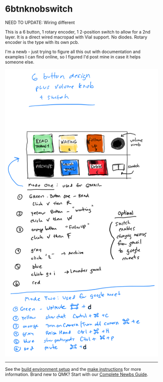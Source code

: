 # 6btnknobswitch

NEED TO UPDATE: Wiring different

This is a 6 button, 1 rotary encoder, 1 2-position switch to allow for a 2nd layer. It is a direct wired macropad with Vial support. No diodes. Rotary encoder is the type with its own pcb. 

I'm a newb - just trying to figure all this out with documentation and examples I can find online, so I figured I'd post mine in case it helps someone else. 

![specs](RickSpecs.png)

----
See the [build environment setup](https://docs.qmk.fm/#/getting_started_build_tools) and the [make instructions](https://docs.qmk.fm/#/getting_started_make_guide) for more information. Brand new to QMK? Start with our [Complete Newbs Guide](https://docs.qmk.fm/#/newbs).
